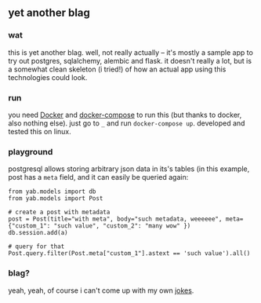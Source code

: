 ## yet another blag ##

### wat ###
this is yet another blag. well, not really actually – it's mostly a sample app to try out postgres, sqlalchemy, alembic and flask. it doesn't really a lot, but is a somewhat clean skeleton (i tried!) of how an actual app using this technologies could look.

### run ###
you need [Docker](https://www.docker.com) and [docker-compose](https://docs.docker.com/compose/) to run this (but thanks to docker, also nothing else). just go to `_` and run `docker-compose up`. developed and tested this on linux.

### playground ###
postgresql allows storing arbitrary json data in its's tables (in this example, post has a `meta` field, and it can easily be queried again:

```
from yab.models import db
from yab.models import Post

# create a post with metadata
post = Post(title="with meta", body="such metadata, weeeeee", meta={"custom_1": "such value", "custom_2": "many wow" })
db.session.add(a)

# query for that
Post.query.filter(Post.meta["custom_1"].astext == 'such value').all()
```

### blag? ###
yeah, yeah, of course i can't come up with my own [jokes](https://xkcd.com/148/).
